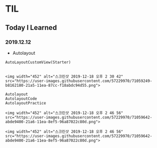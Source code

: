 # TIL
## Today I Learned


### 2019.12.12
- Autolayout

``````````````````````````````````
AutoLayoutCustomView(Starter)
 
 
<img width="452" alt="스크린샷 2019-12-18 오후 2 30 42" src="https://user-images.githubusercontent.com/57229970/71059249-b8162180-21a5-11ea-87cc-f18abdc94d55.png">
`````````````````````````````````````````````
``````````````````````````````````````
Autolayout
AutolayoutCode
AutolayoutPractice

<img width="452" alt="스크린샷 2019-12-18 오후 2 46 56" src="https://user-images.githubusercontent.com/57229970/71059642-abde9400-21a6-11ea-8ef5-96a87022c80d.png">

<img width="452" alt="스크린샷 2019-12-18 오후 2 46 56" src="https://user-images.githubusercontent.com/57229970/71059642-abde9400-21a6-11ea-8ef5-96a87022c80d.png">


```````````````````````````````````````````````


